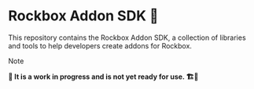 # Rockbox Addon SDK 🧙

This repository contains the Rockbox Addon SDK, a collection of libraries and tools to help developers create addons for Rockbox.

> [!NOTE]
**🐲 It is a work in progress and is not yet ready for use. 🏗️🚧**